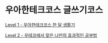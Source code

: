 # 우아한테크코스 글쓰기코스

[Level 1 - 우아한테크코스 한 달 생활기](./Level1.md)

[Level 2 - 우테코에서 찾은 나만의 효과적인 공부법](./Level2.md)
